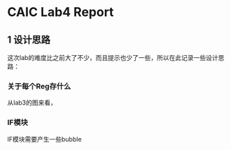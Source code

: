 # CAIC Lab4 Report

## 1 设计思路

这次lab的难度比之前大了不少，而且提示也少了一些，所以在此记录一些设计思路：

### 关于每个Reg存什么

从lab3的图来看，

### IF模块

IF模块需要产生一些bubble

